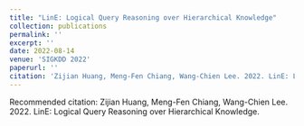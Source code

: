 ```yaml
---
title: "LinE: Logical Query Reasoning over Hierarchical Knowledge"
collection: publications
permalink: ''
excerpt: ''
date: 2022-08-14
venue: 'SIGKDD 2022'
paperurl: ''
citation: 'Zijian Huang, Meng-Fen Chiang, Wang-Chien Lee. 2022. LinE: Logical Query Reasoning over Hierarchical Knowledge.'
---
```


Recommended citation: Zijian Huang, Meng-Fen Chiang, Wang-Chien Lee. 2022. LinE: Logical Query Reasoning over Hierarchical Knowledge.
